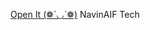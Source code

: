 [Open It  (❁´◡`❁)](https://boy-lover1332navinaif.github.io/normalday.github.io/index.html)
NavinAIF Tech 
